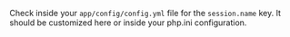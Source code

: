Check inside your `app/config/config.yml` file for the `session.name` key.
It should be customized here or inside your php.ini configuration.
